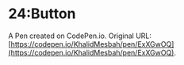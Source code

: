 # 24:Button

A Pen created on CodePen.io. Original URL: [https://codepen.io/KhalidMesbah/pen/ExXGwOQ](https://codepen.io/KhalidMesbah/pen/ExXGwOQ).



